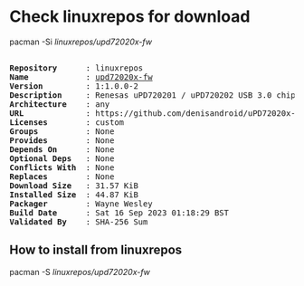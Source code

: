 # Check linuxrepos for download

pacman -Si *linuxrepos/upd72020x-fw*

<div class="highlight"><pre class="highlight"><text>
<b>Repository</b>      : linuxrepos
<b>Name</b>            : <a href="../../x86_64/upd72020x-fw-1:1.0.0-2-any.pkg.tar.zst">upd72020x-fw</a>
<b>Version</b>         : 1:1.0.0-2
<b>Description</b>     : Renesas uPD720201 / uPD720202 USB 3.0 chipsets firmware
<b>Architecture</b>    : any
<b>URL</b>             : https://github.com/denisandroid/uPD72020x-Firmware
<b>Licenses</b>        : custom
<b>Groups</b>          : None
<b>Provides</b>        : None
<b>Depends On</b>      : None
<b>Optional Deps</b>   : None
<b>Conflicts With</b>  : None
<b>Replaces</b>        : None
<b>Download Size</b>   : 31.57 KiB
<b>Installed Size</b>  : 44.87 KiB
<b>Packager</b>        : Wayne Wesley <wayne6324@gmail.com>
<b>Build Date</b>      : Sat 16 Sep 2023 01:18:29 BST
<b>Validated By</b>    : SHA-256 Sum
</text></pre></div>

## How to install from linuxrepos

pacman -S *linuxrepos/upd72020x-fw*
